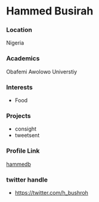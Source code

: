 # Hammed Busirah

### Location
Nigeria

### Academics

Obafemi Awolowo Universtiy

### Interests

- Food

### Projects

- consight
- tweetsent

### Profile Link

[hammedb](https://github.com/hammedb197)

### twitter handle

- https://twitter.com/h_bushroh